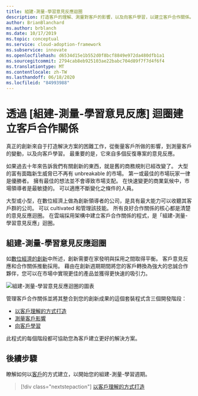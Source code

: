 ```yaml
---
title: 組建-測量-學習意見反應迴圈
description: 打造客戶的理解、測量對客戶的影響，以及向客戶學習，以建立客戶合作關係。
author: BrianBlanchard
ms.author: brblanch
ms.date: 10/17/2019
ms.topic: conceptual
ms.service: cloud-adoption-framework
ms.subservice: innovate
ms.openlocfilehash: d6534d15e1b552d0f8bcf8849e972da480dfb1a1
ms.sourcegitcommit: 2794cab8eb925103ae22babc704d89f7f7d4f6f4
ms.translationtype: MT
ms.contentlocale: zh-TW
ms.lasthandoff: 06/18/2020
ms.locfileid: "84993988"
---
```

# <a name="create-customer-partnerships-through-the-build-measure-learn-feedback-loop"></a>透過 [組建-測量-學習意見反應] 迴圈建立客戶合作關係

真正的創新來自于打造解決方案的困難工作，從衡量客戶所做的影響，到測量客戶的變動，以及向客戶學習。 最重要的是，它來自多個反復專案的意見反應。

如果過去十年來告訴我們有關創新的東西，就是舊的商務規則已經改變了。 大型的富有面臨新生威脅已不再有 unbreakable 的市場。 第一或最佳的市場玩家一律是優勝者。 擁有最佳的想法並不會導致市場支配。 在快速變更的商業氣候中，市場領導者是最敏捷的。 可以適應不斷變化之條件的人員。

大型或小型，在數位經濟上做為創新領導者的公司，是具有最大能力可以收聽其客戶群的公司。 可以 cultivated 和管理該技能。 所有良好合作關係的核心都是清楚的意見反應迴圈。 在雲端採用架構中建立客戶合作關係的程式，是「組建-測量-學習意見反應」迴圈。

## <a name="the-build-measure-learn-feedback-loop"></a>組建-測量-學習意見反應迴圈

如[數位經濟的創新](./index.md)中所述，創新需要在家發明與採用之間取得平衡。 客戶意見反應和合作關係推動採用。 藉由在創新週期期間將您的客戶轉換為強大的忠誠合作夥伴，您可以在市場中實現更佳的產品並獲得更快速的吸引力。

![組建-測量-學習意見反應迴圈的圖表](../../_images/innovate/bml-feedback-loop.png)

管理客戶合作關係並將其整合到您的創新成果的這個套裝程式含三個開發階段：

- [以客戶理解的方式打造](./build.md)
- [測量客戶影響](./measure.md)
- [向客戶學習](./learn.md)

此程式的每個階段都可協助您為客戶建立更好的解決方案。

## <a name="next-steps"></a>後續步驟

瞭解如何以[客戶](./build.md)的方式建立，以開始您的組建-測量-學習週期。

> [!div class="nextstepaction"]
> [以客戶理解的方式打造](./build.md)
